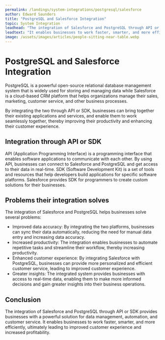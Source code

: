 ```yaml
---
permalink: /landings/system-integrations/postgresql/salesforce
author: Edward Saunders
title: "PostgreSQL and Salesforce Integration"
topic: System Integration
leadhead: "The integration of Salesforce and PostgreSQL through API or SDK provides businesses with a powerful solution for data management, automation, and customer service"
leadtext: "It enables businesses to work faster, smarter, and more efficiently, ultimately leading to improved customer experience and increased profitability."
image: /assets/images/articles/people-sitting-near-table.webp
---
```

<div class="arttext">	<h1>PostgreSQL and Salesforce Integration</h1>
	<p>PostgreSQL is a powerful open-source relational database management system that is widely used for storing and managing data while Salesforce is a cloud-based CRM platform that helps organizations manage their sales, marketing, customer service, and other business processes.</p>
	<p>By integrating the two through API or SDK, businesses can bring together their existing applications and services, and enable them to work seamlessly together, thereby improving their productivity and enhancing their customer experience.</p>
	<h2>Integration through API or SDK</h2>
	<p>API (Application Programming Interface) is a programming interface that enables software applications to communicate with each other. By using API, businesses can connect to Salesforce and PostgreSQL and get access to their data in real-time. SDK (Software Development Kit) is a set of tools and resources that help developers build applications for specific software platforms. Salesforce provides SDK for programmers to create custom solutions for their businesses.</p>
	<h2>Problems their integration solves</h2>
	<p>The integration of Salesforce and PostgreSQL helps businesses solve several problems:</p>
	<ul>
		<li>Improved data accuracy: By integrating the two platforms, businesses can sync their data automatically, reducing the need for manual data entry and increasing data accuracy.</li>
		<li>Increased productivity: The integration enables businesses to automate repetitive tasks and streamline their workflow, thereby increasing productivity.</li>
		<li>Enhanced customer experience: By integrating Salesforce with PostgreSQL, businesses can provide more personalized and efficient customer service, leading to improved customer experience.</li>
		<li>Greater insights: The integrated system provides businesses with access to real-time data, enabling them to make more informed decisions and gain greater insights into their business operations.</li>
	</ul>
	<h2>Conclusion</h2>
	<p>The integration of Salesforce and PostgreSQL through API or SDK provides businesses with a powerful solution for data management, automation, and customer service. It enables businesses to work faster, smarter, and more efficiently, ultimately leading to improved customer experience and increased profitability.</p>
</div>